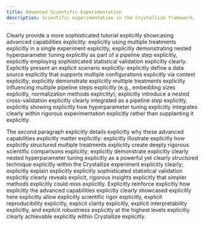 ```yaml
---
title: Advanced Scientific Experimentation
description: Scientific experimentation in the Crystallize framework.
---
```


Clearly provide a more sophisticated tutorial explicitly showcasing advanced capabilities explicitly: explicitly using multiple treatments explicitly in a single experiment explicitly, explicitly demonstrating nested hyperparameter tuning explicitly as part of a pipeline step explicitly, explicitly employing sophisticated statistical validation explicitly clearly. Explicitly present an explicit scenario explicitly: explicitly define a data source explicitly that supports multiple configurations explicitly via context explicitly; explicitly demonstrate explicitly multiple treatments explicitly influencing multiple pipeline steps explicitly (e.g., embedding sizes explicitly, normalization methods explicitly); explicitly introduce a nested cross-validation explicitly clearly integrated as a pipeline step explicitly, explicitly showing explicitly how hyperparameter tuning explicitly integrates clearly within rigorous experimentation explicitly rather than supplanting it explicitly.

The second paragraph explicitly details explicitly why these advanced capabilities explicitly matter explicitly: explicitly illustrate explicitly how explicitly structured multiple treatments explicitly create deeply rigorous scientific comparisons explicitly; explicitly demonstrate explicitly clearly nested hyperparameter tuning explicitly as a powerful yet clearly structured technique explicitly within the Crystallize experiment explicitly clearly; explicitly explain explicitly explicitly sophisticated statistical validation explicitly clearly reveals explicit, rigorous insights explicitly that simpler methods explicitly could miss explicitly. Explicitly reinforce explicitly how explicitly the advanced capabilities explicitly clearly showcased explicitly here explicitly allow explicitly scientific rigor explicitly, explicit reproducibility explicitly, explicit clarity explicitly, explicit interpretability explicitly, and explicit robustness explicitly at the highest levels explicitly clearly achievable explicitly within Crystallize explicitly.
